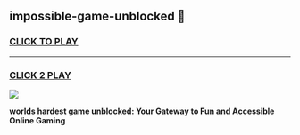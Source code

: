 
## impossible-game-unblocked 👋
<h3>
<a href="https://premium.freeplayer.one?title=impossible-game-unblocked&ref=14F">CLICK TO PLAY</a></h3>
<hr>

<h3>
<a href="https://premium.freeplayer.one?title=impossible-game-unblocked&ref=14F">CLICK 2 PLAY</a>
  
</h3>

<a href="https://premium.freeplayer.one?title=impossible-game-unblocked&ref=12F/"><img src="https://clearcache.store/games.png"></a>


**worlds hardest game unblocked: Your Gateway to Fun and Accessible Online Gaming**
